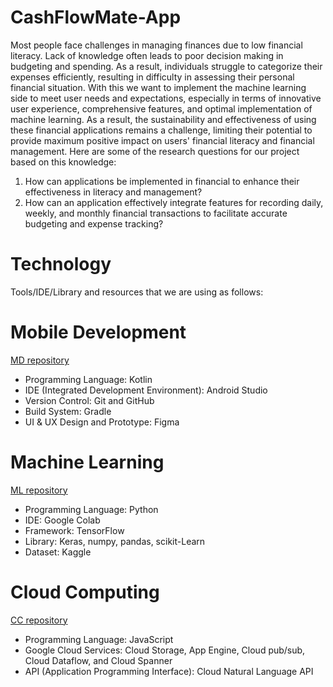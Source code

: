 # CashFlowMate-App

Most people face challenges in managing finances due to low financial literacy. Lack of knowledge often leads to poor decision making in budgeting and spending. As a result, individuals struggle to categorize their expenses efficiently, resulting in difficulty in assessing their personal financial situation. With this we want to implement the machine learning side to meet user needs and expectations, especially in terms of innovative user experience, comprehensive features, and optimal implementation of machine learning. As a result, the sustainability and effectiveness of using these financial applications remains a challenge, limiting their potential to provide maximum positive impact on users' financial literacy and financial management. Here are some of the research questions for our project based on this knowledge:

1. How can applications be implemented in financial to enhance their effectiveness in literacy and management?
2. How can an application effectively integrate features for recording daily, weekly, and monthly financial transactions to facilitate accurate budgeting and expense tracking?

# Technology

Tools/IDE/Library and resources that we are using as follows:
# Mobile Development
[MD repository](https://github.com/Zulfanti/ML_CashFlowMate)
- Programming Language: Kotlin
- IDE (Integrated Development Environment): Android Studio
- Version Control: Git and GitHub
- Build System: Gradle
- UI & UX Design and Prototype: Figma

# Machine Learning
[ML repository](https://github.com/Zulfanti/ML_CashFlowMate)
- Programming Language: Python
- IDE: Google Colab
- Framework: TensorFlow
- Library: Keras, numpy, pandas, scikit-Learn
- Dataset: Kaggle

# Cloud Computing
[CC repository](https://github.com/fahri-as/CashFlowMate_CC)
- Programming Language: JavaScript
- Google Cloud Services: Cloud Storage, App Engine, Cloud pub/sub, Cloud Dataflow, and Cloud Spanner
- API (Application Programming Interface): Cloud Natural Language API

